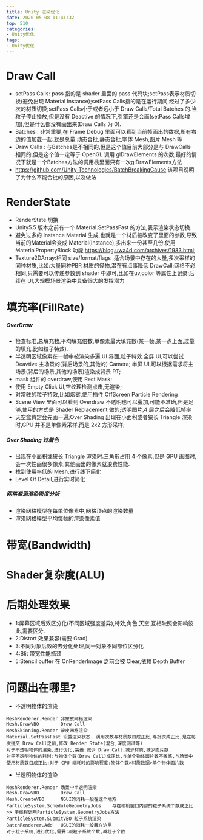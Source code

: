```yaml
---
title: Unity 渲染优化
date: 2020-05-08 11:41:32
top: 510
categories:
- Unity优化
tags:
- Unity优化
---
```



# Draw Call
* setPass Calls: pass 指的是 shader 里面的 pass 代码块;setPass表示材质切换(避免出现 Material Instance);setPass Calls指的是在运行期间,经过了多少次的材质切换;setPass Calls小于或者远小于 Draw Calls/Total Batches 的.当粒子停止播放,但是没有 Deactive 的情况下,引擎还是会画(setPass Calls增加),但是什么都没有画出来(Draw Calls 为 0).
* Batches : 非常重要,在 Frame Debug 里面可以看到当前帧画出的数据,所有右边的值加载一起,就是总量.动态合批,静态合批,字体 Mesh,图片 Mesh 等
* Draw Calls : 与Batches是不相同的,但是这个值目前大部分是与 DrawCalls 相同的,但是这个值一定等于 OpenGL 调用 glDrawElements 的次数,最好的情况下就是一个Batches方法的调用栈里面只有一次glDrawElements方法
* https://github.com/Unity-Technologies/BatchBreakingCause 该项目说明了为什么不能合批的原因,以及做法

# RenderState
* RenderState 切换 
* Unity5.5 版本之前有一个 Material.SetPassFast 的方法,表示渲染状态切换.
* 避免过多的 Instance Material 生成,也就是一个材质被改变了里面的参数,导致当前的Material会变成 Material(Instance),多出来一份甚至几份.使用 MaterialPropertyBlock 功能,https://blog.uwa4d.com/archives/1983.html;       
* Texture2DArray:相同 size/format/flags ,适合场景中存在的大量,多次采样的同种材质,比如:大量同种PBR 材质的怪物,潜在有点事降低 DrawCall;网格不必相同,只需要可以传递参数到 shader 中即可,比如在uv,color 等属性上记录;后续在 UI,大规模场景渲染中具备很大的发挥潜力




# 填充率(FillRate)
##### OverDraw
* 检查标准,总填充数,平均填充倍数,单像素最大填充数(某一帧,某一点上面,过量的填充,比如粒子特效).
* 半透明区域像素在一帧中被渲染多遍,UI 界面,粒子特效.全屏 UI,可以尝试 Deavtive 主场景的(背后场景的,其他的) Camera; 半屏 UI,可以根据需求将主场景(背后的场景,其他的场景)渲染成背景 RT;
* mask 组件的 overdraw,使用 Rect Mask; 
* 使用 Empty Click UI,空纹理检测点击,无渲染;
* 对常驻的粒子特效,比如烟雾,使用插件 OffScreen Particle Rendering 
* Scene View 里面可以看到 Overdraw 不透明也可以叠加,可能不准确,但是足够,使用的方式是 Shader Replacement 做的;透明图片,4 层之后会降低帧率
* 天空盒肯定会先画一遍;Over Shading 出现在小面积或者狭长 Triangle 渲染时,GPU 并不是单像素采样,而是 2x2 方形采样;

##### Over Shading 过着色
* 出现在小面积或狭长 Triangle 渲染时.三角形占用 4 个像素,但是 GPU 画图时,会一次性画很多像素,其他画出的像素就浪费性能.
* 找到使用率低的 Mesh,进行线下简化
* Level Of Detail,进行实时简化
##### 网格资源渲染密度分析
* 渲染网格模型在每单位像素中,网格顶点的渲染数量
* 渲染网格模型平均每帧的渲染像素值

# 带宽(Bandwidth)

# Shader复杂度(ALU)


# 后期处理效果

* 1:屏幕区域后效区分化(不同区域强度差异),特效,角色,天空,互相映照会影响彼此,需要区分.
* 2:Distort 效果兼容(需要 Grad)
* 3:不同对象后效的去分化处理,同一对象不同部位区分化
* 4:Blit 带宽性能瓶颈
* 5:Stencil buffer 在 OnRenderImage 之前会被 Clear,依赖 Depth Buffer

# 问题出在哪里?
* 不透明物体的渲染
```
MeshRenderer.Render 非蒙皮网格渲染
Mesh.DrawVBO        Draw Call
MeshSkinning.Render 蒙皮网格渲染
Material.SetPassFast 设置渲染状态. 调用次数与材质数目成正比,与批次成正比,是在每次提交 Draw Call之前,修改 Render State(混合,深度测试等)
对于不透明物体的渲染,进行优化,需要:减少 Draw Call,减少材质,减少面片数.
对于不透明物体的耗时:与物体个数(Draw Call)成正比,与单个物体面片数不敏感,与场景中使用材质数目成正比;对于 CPU 端耗时的影响程度:物体个数>材质数据>单个物体面片数
```
* 半透明物体的渲染
```
MeshRenderer.Render 场景中半透明渲染
Mesh.DrawVBO        Draw Call
Mesh.CreateVBO      NGUI的消耗一般在这个地方
ParticleSystem.ScheduleGeometryJobs    与在相机窗口内部的粒子系统个数成正比 >> 子线程调用ParticleSystem.GeometryJobs方法
ParticleSystem.SubmitVBO 粒子系统渲染
BatchRenderer.Add   UGUI的消耗一般藏在这里
对于粒子系统,进行优化,需要:减粒子系统个数,减粒子个数

```